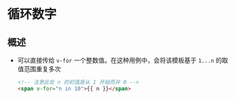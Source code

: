 # 循环数字

## 概述

+ 可以直接传给 `v-for` 一个整数值。在这种用例中，会将该模板基于 `1...n` 的取值范围重复多次

  ```html
  <!-- 注意此处 n 的初值是从 1 开始而非 0 -->
  <span v-for="n in 10">{{ n }}</span>
  ```
